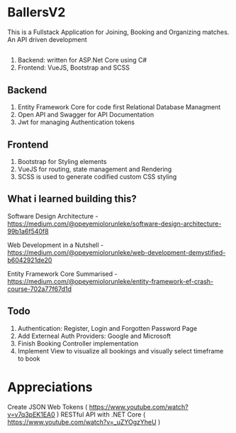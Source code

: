 # BallersV2
This is a Fullstack Application for Joining, Booking and Organizing matches. An API driven development

##
1. Backend: written for ASP.Net Core using C#
2. Frontend: VueJS, Bootstrap and SCSS

## Backend
1. Entity Framework Core for code first Relational Database Managment
2. Open API and Swagger for API Documentation
3. Jwt for managing Authentication tokens

## Frontend
1. Bootstrap for Styling elements
2. VueJS for routing, state management and Rendering
3. SCSS is used to generate codified custom CSS styling

## What i learned building this?
Software Design Architecture - https://medium.com/@opeyemiolorunleke/software-design-architecture-99b1a6f540f8

Web Development in a Nutshell - https://medium.com/@opeyemiolorunleke/web-development-demystified-b6042921de20

Entity Framework Core Summarised - https://medium.com/@opeyemiolorunleke/entity-framework-ef-crash-course-702a77f67d1d

## Todo
1. Authentication: Register, Login and Forgotten Password Page
2. Add Externeal Auth Providers: Google and Microsoft
3. Finish Booking Controller implementation
4. Implement View to visualize all bookings and visually select timeframe to book


# Appreciations

Create JSON Web Tokens ( https://www.youtube.com/watch?v=v7q3pEK1EA0 )
RESTful API with .NET Core ( https://www.youtube.com/watch?v=_uZYOgzYheU ) 

